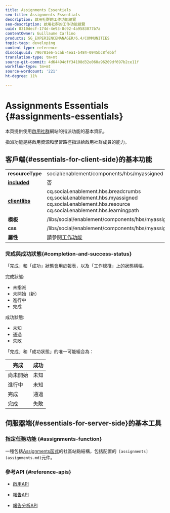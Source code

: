 ```yaml
---
title: Assignments Essentials
seo-title: Assignments Essentials
description: 啟用社群的工作功能總覽
seo-description: 啟用社群的工作功能總覽
uuid: 8310decf-174d-4e93-8c92-4a9583077b7a
contentOwner: Guillaume Carlino
products: SG_EXPERIENCEMANAGER/6.4/COMMUNITIES
topic-tags: developing
content-type: reference
discoiquuid: 796781e6-5cab-4ea1-b484-0945bc8febbf
translation-type: tm+mt
source-git-commit: 4d64494dff34108d32e060a96209df697b2ce11f
workflow-type: tm+mt
source-wordcount: '221'
ht-degree: 11%

---
```



# Assignments Essentials {#assignments-essentials}

本頁提供使用[啟用社群](overview.md#enablement-community)網站的指派功能的基本資訊。

指派功能是將啟用資源和學習路徑指派給啟用社群成員的能力。

## 客戶端{#essentials-for-client-side}的基本功能

<table> 
 <tbody>
  <tr>
   <td> <strong>resourceType</strong></td> 
   <td>social/enablement/components/hbs/myassigned</td> 
  </tr>
  <tr>
   <td> <a href="scf.md#add-or-include-a-communities-component"><strong>included</strong></a></td> 
   <td>否</td> 
  </tr>
  <tr>
   <td> <a href="clientlibs.md"><strong>clientlibs</strong></a></td> 
   <td>cq.social.enablement.hbs.breadcrumbs<br /> cq.social.enablement.hbs.myassigned<br /> cq.social.enablement.hbs.resource<br /> cq.social.enablement.hbs.learningpath</td> 
  </tr>
  <tr>
   <td> <strong>模板</strong></td> 
   <td> /libs/social/enablement/components/hbs/myassigned/myassigned.hbs</td> 
  </tr>
  <tr>
   <td> <strong>css</strong></td> 
   <td> /libs/social/enablement/components/hbs/myassigned/clientlibs/myassigned.css</td> 
  </tr>
  <tr>
   <td><strong> 屬性</strong></td> 
   <td>請參閱<a href="assignments.md">工作功能</a></td> 
  </tr>
 </tbody>
</table>

### 完成與成功狀態{#completion-and-success-status}

「完成」和「成功」狀態會用於報表，以及「工作總攬」上的狀態橫幅。

完成狀態:

* 未指派
* 未開始（新）
* 進行中
* 完成

成功狀態:

* 未知
* 通過
* 失敗

「完成」和「成功狀態」的唯一可能組合為：

| **完成** | **成功** |
|---|---|
| 尚未開始 | 未知 |
| 進行中 | 未知 |
| 完成 | 通過 |
| 完成 | 失敗 |

## 伺服器端{#essentials-for-server-side}的基本工具

### 指定任務功能 {#assignments-function}

一種包括[Assignments函式](functions.md#assignments-function)的社區站點結構，包括配置的` [assignments](assignments.md)`元件。

### 參考API {#reference-apis}

* [啟用API](https://helpx.adobe.com/experience-manager/6-4/sites/developing/using/reference-materials/javadoc/com/adobe/cq/social/enablement/reporting/model/api/package-summary.html)

* [報告API](https://helpx.adobe.com/experience-manager/6-4/sites/developing/using/reference-materials/javadoc/com/adobe/cq/social/reporting/dv/api/package-summary.html)

* [報告分析API](https://helpx.adobe.com/experience-manager/6-4/sites/developing/using/reference-materials/javadoc/com/adobe/cq/social/reporting/analytics/api/package-summary.html)